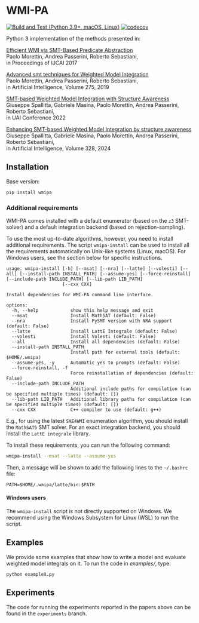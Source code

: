 # WMI-PA

[![Build and Test (Python 3.9+, macOS, Linux)](https://github.com/unitn-sml/wmi-pa/actions/workflows/build-and-test.yml/badge.svg)](https://github.com/unitn-sml/wmi-pa/actions/workflows/build-and-test.yml)
[![codecov](https://codecov.io/github/unitn-sml/wmi-pa/graph/badge.svg?token=VIN9CAWNZP)](https://codecov.io/github/unitn-sml/wmi-pa)

Python 3 implementation of the methods presented in:

[Efficient WMI via SMT-Based Predicate Abstraction](https://www.ijcai.org/proceedings/2017/100)  
Paolo Morettin, Andrea Passerini, Roberto Sebastiani,  
in Proceedings of IJCAI 2017

[Advanced smt techniques for Weighted Model Integration](https://www.sciencedirect.com/science/article/abs/pii/S0004370219301213)  
Paolo Morettin, Andrea Passerini, Roberto Sebastiani,  
in Artificial Intelligence, Volume 275, 2019

[SMT-based Weighted Model Integration with Structure Awareness](https://arxiv.org/abs/2206.13856)  
Giuseppe Spallitta, Gabriele Masina, Paolo Morettin, Andrea Passerini, Roberto Sebastiani,  
in UAI Conference 2022

[Enhancing SMT-based Weighted Model Integration by structure awareness](https://www.sciencedirect.com/science/article/pii/S0004370224000031)  
Giuseppe Spallitta, Gabriele Masina, Paolo Morettin, Andrea Passerini, Roberto Sebastiani,  
in Artificial Intelligence, Volume 328, 2024

## Installation

Base version:

```bash
pip install wmipa
```

### Additional requirements

WMI-PA comes installed with a default enumerator (based on the `z3` SMT-solver) and a default integration backend (based
on rejection-sampling).

To use the most up-to-date algorithms, however, you need to install additional requirements.
The script `wmipa-install` can be used to install all the requirements automatically on Unix-like systems (Linux,
macOS).
For Windows users, see the section below for specific instructions.

```
usage: wmipa-install [-h] [--msat] [--nra] [--latte] [--volesti] [--all] [--install-path INSTALL_PATH] [--assume-yes] [--force-reinstall] [--include-path INCLUDE_PATH] [--lib-path LIB_PATH]
                     [--cxx CXX]

Install dependencies for WMI-PA command line interface.

options:
  -h, --help            show this help message and exit
  --msat                Install MathSAT (default: False)
  --nra                 Install PySMT version with NRA support (default: False)
  --latte               Install LattE Integrale (default: False)
  --volesti             Install Volesti (default: False)
  --all                 Install all dependencies (default: False)
  --install-path INSTALL_PATH
                        Install path for external tools (default: $HOME/.wmipa)
  --assume-yes, -y      Automatic yes to prompts (default: False)
  --force-reinstall, -f
                        Force reinstallation of dependencies (default: False)
  --include-path INCLUDE_PATH
                        Additional include paths for compilation (can be specified multiple times) (default: [])
  --lib-path LIB_PATH   Additional library paths for compilation (can be specified multiple times) (default: [])
  --cxx CXX             C++ compiler to use (default: g++)
```

E.g., for using the latest `SAE4WMI` enumeration algorithm, you should install the `MathSAT5` SMT solver.
For an exact integration backend, you should install the `LattE integrale` library.

To install these requirements, you can run the following command:

```bash
wmipa-install --msat --latte --assume-yes
````

Then, a message will be shown to add the following lines to the `~/.bashrc` file:

```
PATH=$HOME/.wmipa/latte/bin:$PATH
```

#### Windows users

The `wmipa-install` script is not directly supported on Windows.
We recommend using the Windows Subsystem for Linux (WSL) to run the script.

## Examples

We provide some examples that show how to write a model and evaluate weighted model integrals on it.
To run the code in *examples/*, type:

    python exampleX.py

## Experiments

The code for running the experiments reported in the papers above can be found in the `experiments` branch.
